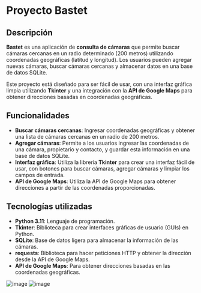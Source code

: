 # Proyecto Bastet

## Descripción

**Bastet** es una aplicación de **consulta de cámaras** que permite buscar cámaras cercanas en un radio determinado (200 metros) utilizando coordenadas geográficas (latitud y longitud). Los usuarios pueden agregar nuevas cámaras, buscar cámaras cercanas y almacenar datos en una base de datos SQLite.

Este proyecto está diseñado para ser fácil de usar, con una interfaz gráfica limpia utilizando **Tkinter** y una integración con la **API de Google Maps** para obtener direcciones basadas en coordenadas geográficas.

## Funcionalidades

- **Buscar cámaras cercanas**: Ingresar coordenadas geográficas y obtener una lista de cámaras cercanas en un radio de 200 metros.
- **Agregar cámaras**: Permite a los usuarios ingresar las coordenadas de una cámara, propietario y contacto, y guardar esta información en una base de datos SQLite.
- **Interfaz gráfica**: Utiliza la librería **Tkinter** para crear una interfaz fácil de usar, con botones para buscar cámaras, agregar cámaras y limpiar los campos de entrada.
- **API de Google Maps**: Utiliza la API de Google Maps para obtener direcciones a partir de las coordenadas proporcionadas.

## Tecnologías utilizadas

- **Python 3.11**: Lenguaje de programación.
- **Tkinter**: Biblioteca para crear interfaces gráficas de usuario (GUIs) en Python.
- **SQLite**: Base de datos ligera para almacenar la información de las cámaras.
- **requests**: Biblioteca para hacer peticiones HTTP y obtener la dirección desde la API de Google Maps.
- **API de Google Maps**: Para obtener direcciones basadas en las coordenadas geográficas.

![image](https://github.com/user-attachments/assets/775a0e9d-043e-402e-a026-284438f401c8) 
![image](https://github.com/user-attachments/assets/7669fa90-3870-4d5b-8c82-98f859aef4a3)

